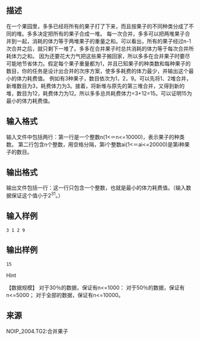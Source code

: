 ## 描述

在一个果园里，多多已经将所有的果子打了下来，而且按果子的不同种类分成了不同的堆。多多决定把所有的果子合成一堆。 每一次合并，多多可以把两堆果子合并到一起，消耗的体力等于两堆果子的重量之和。可以看出，所有的果子经过n-1次合并之后，就只剩下一堆了。多多在合并果子时总共消耗的体力等于每次合并所耗体力之和。 因为还要花大力气把这些果子搬回家，所以多多在合并果子时要尽可能地节省体力。假定每个果子重量都为1，并且已知果子的种类数和每种果子的数目，你的任务是设计出合并的次序方案，使多多耗费的体力最少，并输出这个最小的体力耗费值。 例如有3种果子，数目依次为1，2，9。可以先将1、2堆合并，新堆数目为3，耗费体力为3。接着，将新堆与原先的第三堆合并，又得到新的堆，数目为12，耗费体力为12。所以多多总共耗费体力=3+12=15。可以证明15为最小的体力耗费值。

## 输入格式

输入文件中包括两行：第一行是一个整数n(1<＝n<=10000)，表示果子的种类数。 第二行包含n个整数，用空格分隔，第i个整数ai(1<＝ai<=20000)是第i种果子的数目。

## 输出格式

输出文件包括一行：这一行只包含一个整数，也就是最小的体力耗费值。（输入数据保证这个值小于2<sup>31</sup>。）

## 输入样例

```plaintext
3 1 2 9 
```

## 输出样例

```plaintext
15
```

Hint

【数据规模】 对于30％的数据，保证有n<=1000： 对于50％的数据，保证有n<=5000； 对于全部的数据，保证有n<=10000。

## 来源

NOIP_2004.TG2:合并果子

